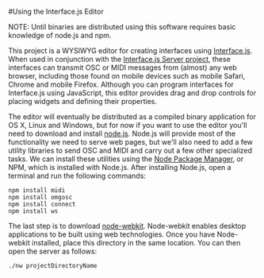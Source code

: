 #Using the Interface.js Editor

NOTE: Until binaries are distributed using this software requires basic knowledge of node.js and npm.

This project is a WYSIWYG editor for creating interfaces using [Interface.js][interfacejs]. When used in conjunction with the [Interface.js Server project][interfaceserver], these interfaces can transmit OSC or MIDI messages from (almost) any web browser, including those found on mobile devices such as mobile Safari, Chrome and mobile Firefox. Although you can program interfaces for Interface.js using JavaScript, this editor provides drag and drop controls for placing widgets and defining their properties.
  
The editor will eventually be distributed as a compiled binary application for OS X, Linux and Windows, but for now if you want to use the editor you'll need to download and install [node.js][nodejs]. Node.js will provide most of the functionality we need to serve web pages, but we'll also need to add a few utility libraries to send OSC and MIDI and carry out a few other specialized tasks. We can install these utilities using the [Node Package Manager][npm], or NPM, which is installed with Node.js. After installing Node.js, open a terminal and run the following commands:

```
npm install midi
npm install omgosc
npm install connect
npm install ws
```

The last step is to download [node-webkit][node-webkit]. Node-webkit enables desktop applications to be built using web technologies. Once you have Node-webkit installed, place this directory in the same location. You can then open the server as follows:

```
./nw projectDirectoryName
```

[nodejs]:http://nodejs.org
[npm]:http://nodejs.org/download/
[node-webkit]:https://github.com/rogerwang/node-webkit
[interfacejs]:https://github.com/charlieroberts/interface.js
[interfaceserver]:https://github.com/charlieroberts/interface.server